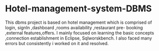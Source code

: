 # Hotel-management-system-DBMS
This dbms project is based on hotel management which is comprised of login, signIn ,dashboard ,rooms availability ,restaurant pre- booking ,external features,offers. I mainly  focused on learning the basic concepts ,connection establishment in Eclipse, Sqlworskbench. I also faced many errors but consistently i worked on it and resolved.
